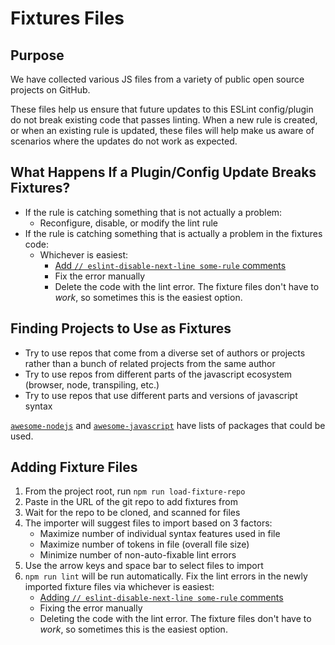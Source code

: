 # Fixtures Files

## Purpose

We have collected various JS files from a variety of public open source projects on GitHub.

These files help us ensure that future updates to this ESLint config/plugin do not break existing code that passes linting. When a new rule is created, or when an existing rule is updated, these files will help make us aware of scenarios where the updates do not work as expected.

## What Happens If a Plugin/Config Update Breaks Fixtures?

- If the rule is catching something that is not actually a problem:
  - Reconfigure, disable, or modify the lint rule
- If the rule is catching something that is actually a problem in the fixtures code:
  - Whichever is easiest:
    - [Add `// eslint-disable-next-line some-rule` comments](https://eslint.org/docs/2.13.1/user-guide/configuring#disabling-rules-with-inline-comments)
    - Fix the error manually
    - Delete the code with the lint error. The fixture files don't have to _work_, so sometimes this is the easiest option.

## Finding Projects to Use as Fixtures

- Try to use repos that come from a diverse set of authors or projects rather than a bunch of related projects from the same author
- Try to use repos from different parts of the javascript ecosystem (browser, node, transpiling, etc.)
- Try to use repos that use different parts and versions of javascript syntax

[`awesome-nodejs`](https://github.com/sindresorhus/awesome-nodejs) and [`awesome-javascript`](https://github.com/sorrycc/awesome-javascript) have lists of packages that could be used.

## Adding Fixture Files

1. From the project root, run `npm run load-fixture-repo`
1. Paste in the URL of the git repo to add fixtures from
1. Wait for the repo to be cloned, and scanned for files
1. The importer will suggest files to import based on 3 factors:
   - Maximize number of individual syntax features used in file
   - Maximize number of tokens in file (overall file size)
   - Minimize number of non-auto-fixable lint errors
1. Use the arrow keys and space bar to select files to import
1. `npm run lint` will be run automatically. Fix the lint errors in the newly imported fixture files via whichever is easiest:
   - [Adding `// eslint-disable-next-line some-rule` comments](https://eslint.org/docs/2.13.1/user-guide/configuring#disabling-rules-with-inline-comments)
   - Fixing the error manually
   - Deleting the code with the lint error. The fixture files don't have to _work_, so sometimes this is the easiest option.
